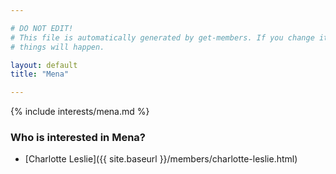 ```yaml
---

# DO NOT EDIT!
# This file is automatically generated by get-members. If you change it, bad
# things will happen.

layout: default
title: "Mena"

---
```


{% include interests/mena.md %}

### Who is interested in Mena?


* [Charlotte Leslie]({{ site.baseurl }}/members/charlotte-leslie.html)
